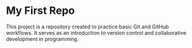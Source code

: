 # My First Repo

This project is a repository created to practice basic Git and GitHub workflows. It serves as an introduction to version control and collaborative development in programming.